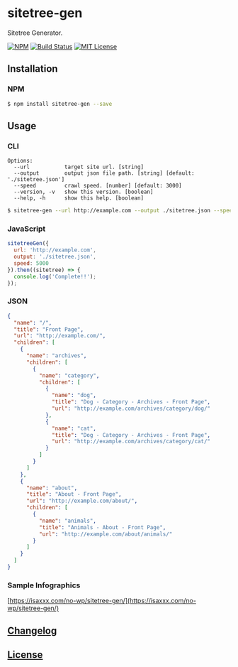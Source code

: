 # sitetree-gen

Sitetree Generator.

[![NPM](https://nodei.co/npm/sitetree-gen.png)](https://nodei.co/npm/sitetree-gen/)
[![Build Status](https://travis-ci.org/isaxxx/sitetree-gen.svg?branch=master)](https://travis-ci.org/isaxxx/sitetree-gen)
[![MIT License](http://img.shields.io/badge/license-MIT-blue.svg?style=flat)](LICENSE)

## Installation

### NPM

```bash
$ npm install sitetree-gen --save
```

## Usage

### CLI

```
Options:
  --url           target site url. [string]
  --output        output json file path. [string] [default: './sitetree.json']
  --speed         crawl speed. [number] [default: 3000]
  --version, -v   show this version. [boolean]
  --help, -h      show this help. [boolean]
```

```bash
$ sitetree-gen --url http://example.com --output ./sitetree.json --speed 3000
```

### JavaScript

```js
sitetreeGen({
  url: 'http://example.com',
  output: './sitetree.json',
  speed: 5000
}).then((sitetree) => {
  console.log('Complete!!');
});
```

### JSON

```json
{
  "name": "/",
  "title": "Front Page",
  "url": "http://example.com/",
  "children": [
    {
      "name": "archives",
      "children": [
        {
          "name": "category",
          "children": [
            {
              "name": "dog",
              "title": "Dog - Category - Archives - Front Page",
              "url": "http://example.com/archives/category/dog/"
            },
            {
              "name": "cat",
              "title": "Dog - Category - Archives - Front Page",
              "url": "http://example.com/archives/category/cat/"
            }
          ]
        }
      ]
    },
    {
      "name": "about",
      "title": "About - Front Page",
      "url": "http://example.com/about/",
      "children": [
        {
          "name": "animals",
          "title": "Animals - About - Front Page",
          "url": "http://example.com/about/animals/"
        }
      ]
    }
  ]
}
```

### Sample Infographics

[https://isaxxx.com/no-wp/sitetree-gen/](https://isaxxx.com/no-wp/sitetree-gen/)

## [Changelog](CHANGELOG.md)

## [License](LICENSE)
